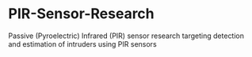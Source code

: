 # PIR-Sensor-Research
Passive (Pyroelectric) Infrared (PIR) sensor research targeting detection and estimation of intruders using PIR sensors
